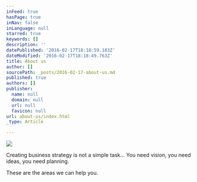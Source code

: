 ```yaml
---
inFeed: true
hasPage: true
inNav: false
inLanguage: null
starred: true
keywords: []
description: ''
datePublished: '2016-02-17T18:18:59.183Z'
dateModified: '2016-02-17T18:18:49.763Z'
title: About us
author: []
sourcePath: _posts/2016-02-17-about-us.md
published: true
authors: []
publisher:
  name: null
  domain: null
  url: null
  favicon: null
url: about-us/index.html
_type: Article

---
```

![](https://the-grid-user-content.s3-us-west-2.amazonaws.com/2006c355-97cf-4c47-86a7-2e990a205d73.jpg)

Creating business strategy is not a simple task... You need vision, you need ideas, you need planning. 

These are the areas we can help you.
